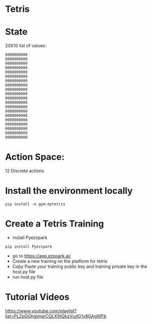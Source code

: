 # Tetris

# State

20X10 list of values:

```
0000000000
0000000000
0000000000
0000000000
0000000000
0000000000
0000000000
0000000000
0000000000
0000000000
0000000000
0000000000
0000000000
0000000000
0000000000
0000000000
0000000000
0000000000
0000000000
0000000000
```

# Action Space:

12 Discrete actions

# Install the environment locally

```
pip install -e gym-mytetris
```

# Create a Tetris Training

- install Pyezspark

```
pip install Pyezspark
```
- go to https://app.ezspark.ai/
- Create a new training on the platform for tetris
- Copy Paste your training public key and training private key in the host.py file
- run host.py file

# Tutorial Videos

https://www.youtube.com/playlist?list=PLZpGGhgjmgrCQLK9tQkzVudG1y8GAgWFb


